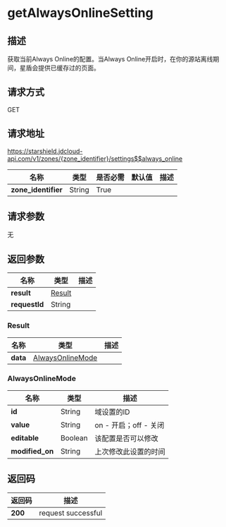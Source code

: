 # getAlwaysOnlineSetting


## 描述
获取当前Always Online的配置。当Always Online开启时，在你的源站离线期间，星盾会提供已缓存过的页面。

## 请求方式
GET

## 请求地址
https://starshield.jdcloud-api.com/v1/zones/{zone_identifier}/settings$$always_online

|名称|类型|是否必需|默认值|描述|
|---|---|---|---|---|
|**zone_identifier**|String|True| | |

## 请求参数
无


## 返回参数
|名称|类型|描述|
|---|---|---|
|**result**|[Result](getAlwaysOnlineSetting#result)| |
|**requestId**|String| |

### <div id="result">Result</div>
|名称|类型|描述|
|---|---|---|
|**data**|[AlwaysOnlineMode](getAlwaysOnlineSetting#alwaysonlinemode)| |
### <div id="alwaysonlinemode">AlwaysOnlineMode</div>
|名称|类型|描述|
|---|---|---|
|**id**|String|域设置的ID|
|**value**|String|on - 开启；off - 关闭|
|**editable**|Boolean|该配置是否可以修改|
|**modified_on**|String|上次修改此设置的时间|

## 返回码
|返回码|描述|
|---|---|
|**200**|request successful|
